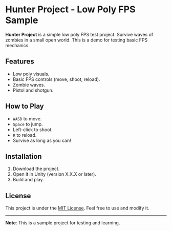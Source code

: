 # Hunter Project - Low Poly FPS Sample

**Hunter Project** is a simple low poly FPS test project. Survive waves of zombies in a small open world. This is a demo for testing basic FPS mechanics.

## Features

- Low poly visuals.
- Basic FPS controls (move, shoot, reload).
- Zombie waves.
- Pistol and shotgun.

## How to Play

- `WASD` to move.
- `Space` to jump.
- Left-click to shoot.
- `R` to reload.
- Survive as long as you can!

## Installation

1. Download the project.
2. Open it in Unity (version X.X.X or later).
3. Build and play.

## License

This project is under the [MIT License](LICENSE). Feel free to use and modify it.

---

**Note**: This is a sample project for testing and learning.
